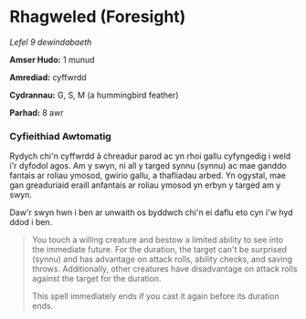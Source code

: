 # Rhagweled (Foresight)

*Lefel 9 dewindabaeth*

**Amser Hudo:** 1 munud

**Amrediad:** cyffwrdd

**Cydrannau:** G, S, M (a hummingbird feather)

**Parhad:** 8 awr

### Cyfieithiad Awtomatig

Rydych chi'n cyffwrdd â chreadur parod ac yn rhoi gallu cyfyngedig i weld i'r dyfodol agos. Am y swyn, ni all y targed synnu (synnu) ac mae ganddo fantais ar roliau ymosod, gwirio gallu, a thafliadau arbed. Yn ogystal, mae gan greaduriaid eraill anfantais ar roliau ymosod yn erbyn y targed am y swyn.

Daw'r swyn hwn i ben ar unwaith os byddwch chi'n ei daflu eto cyn i'w hyd ddod i ben.

>  You touch a willing creature and bestow a limited ability to see into the immediate future. For the duration, the target can't be surprised (synnu) and has advantage on attack rolls, ability checks, and saving throws. Additionally, other creatures have disadvantage on attack rolls against the target for the duration.
>  
>  This spell immediately ends if you cast it again before its duration ends.